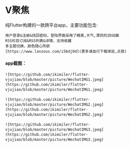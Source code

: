# V聚焦

纯Flutter构建的一款跨平台app，主要功能包含:

    用户登录&注册&找回密码，登陆界面采用了精美,大气,漂亮的2D动画
    RSS栏目订阅&RSS列表&详情，支持收藏
    多主题切换，颜色随心所欲
    [https://www.lanzous.com/i56dj0d](更多请自行下载体验,点我)

#### app截图：
    ![https://github.com/ikimiler/flutter-vjujiao/blob/master/picture/WechatIMG1.jpeg](https://github.com/ikimiler/flutter-vjujiao/blob/master/picture/WechatIMG1.jpeg)
    
    ![https://github.com/ikimiler/flutter-vjujiao/blob/master/picture/WechatIMG2.jpeg](https://github.com/ikimiler/flutter-vjujiao/blob/master/picture/WechatIMG2.jpeg)
    
    ![https://github.com/ikimiler/flutter-vjujiao/blob/master/picture/WechatIMG3.jpeg](https://github.com/ikimiler/flutter-vjujiao/blob/master/picture/WechatIMG3.jpeg)


        

